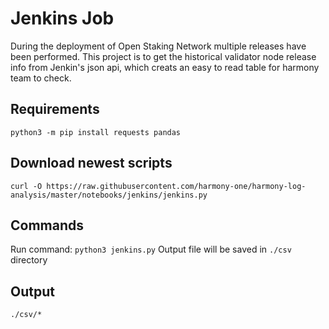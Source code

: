 # Jenkins Job
During the deployment of Open Staking Network multiple releases have been performed. This project is to get the historical validator node release info from Jenkin's json api, which creats an easy to read table for harmony team to check.

## Requirements
`python3 -m pip install requests pandas`

## Download newest scripts
`curl -O https://raw.githubusercontent.com/harmony-one/harmony-log-analysis/master/notebooks/jenkins/jenkins.py`

## Commands
Run command: `python3 jenkins.py` Output file will be saved in `./csv` directory

## Output
`./csv/*` 
